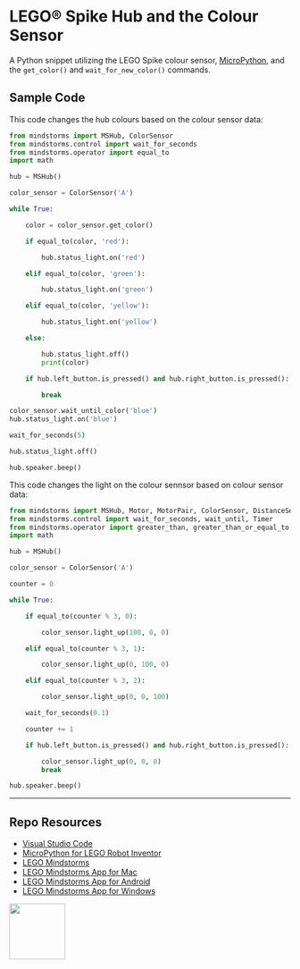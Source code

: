 # LEGO® Spike Hub and the Colour Sensor

A Python snippet utilizing the LEGO Spike colour sensor, [MicroPython](https://lego.github.io/MINDSTORMS-Robot-Inventor-hub-API/), and the `get_color()` and `wait_for_new_color()` commands.

## Sample Code

This code changes the hub colours based on the colour sensor data:

```py
from mindstorms import MSHub, ColorSensor
from mindstorms.control import wait_for_seconds
from mindstorms.operator import equal_to
import math

hub = MSHub()

color_sensor = ColorSensor('A')

while True:

    color = color_sensor.get_color()

    if equal_to(color, 'red'):

        hub.status_light.on('red')

    elif equal_to(color, 'green'):

        hub.status_light.on('green')

    elif equal_to(color, 'yellow'):

        hub.status_light.on('yellow')

    else:

        hub.status_light.off()
        print(color)

    if hub.left_button.is_pressed() and hub.right_button.is_pressed():

        break

color_sensor.wait_until_color('blue')
hub.status_light.on('blue')

wait_for_seconds(5)

hub.status_light.off()

hub.speaker.beep()
```

This code changes the light on the colour sennsor based on colour sensor data:

```py
from mindstorms import MSHub, Motor, MotorPair, ColorSensor, DistanceSensor, App
from mindstorms.control import wait_for_seconds, wait_until, Timer
from mindstorms.operator import greater_than, greater_than_or_equal_to, less_than, less_than_or_equal_to, equal_to, not_equal_to
import math

hub = MSHub()

color_sensor = ColorSensor('A')

counter = 0

while True:

    if equal_to(counter % 3, 0):

        color_sensor.light_up(100, 0, 0)

    elif equal_to(counter % 3, 1):

        color_sensor.light_up(0, 100, 0)

    elif equal_to(counter % 3, 2):

        color_sensor.light_up(0, 0, 100)

    wait_for_seconds(0.1)

    counter += 1

    if hub.left_button.is_pressed() and hub.right_button.is_pressed():

        color_sensor.light_up(0, 0, 0)
        break

hub.speaker.beep()
```

***

## Repo Resources

* [Visual Studio Code](https://code.visualstudio.com/)
* [MicroPython for LEGO Robot Inventor](https://www.lego.com/en-ca/themes/mindstorms/downloads)
* [LEGO Mindstorms](https://www.lego.com/en-ca/themes/mindstorms)
* [LEGO Mindstorms App for Mac](https://apps.apple.com/us/app/lego-mindstorms-inventor/id1515448947)
* [LEGO Mindstorms App for Android](https://play.google.com/store/apps/details?id=com.lego.retail.mindstorms)
* [LEGO Mindstorms App for Windows](https://www.microsoft.com/store/apps/9N7GN3KC2GK6)

<a href="https://codeadam.ca">
<img src="https://codeadam.ca/images/code-block.png" width="100">
</a>

